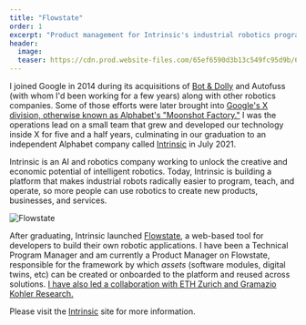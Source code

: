```yaml
---
title: "Flowstate"
order: 1
excerpt: "Product management for Intrinsic's industrial robotics programming tool."
header:
  image: 
  teaser: https://cdn.prod.website-files.com/65ef6590d3b13c549fc95d9b/66302ea8458ef70beb822bee_2.-Flowstate_Full-width-Media_2.jpg
---
```


I joined Google in 2014 during its acquisitions of [Bot & Dolly](http://linkedin.com/company/bot-&-dolly) and Autofuss (with whom I'd been working for a few years) along with other robotics companies. Some of those efforts were later brought into [Google's X division, otherwise known as Alphabet's "Moonshot Factory."](http://x.company) I was the operations lead on a small team that grew and developed our technology inside X for five and a half years, culminating in our graduation to an independent Alphabet company called [Intrinsic](http://intrinsic.ai) in July 2021.

Intrinsic is an AI and robotics company working to unlock the creative and economic potential of intelligent robotics. Today, Intrinsic is building a platform that makes industrial robots radically easier to program, teach, and operate, so more people can use robotics to create new products, businesses, and services.

![Flowstate](https://cdn.prod.website-files.com/65ef6590d3b13c549fc95d9b/66302ea8458ef70beb822bee_2.-Flowstate_Full-width-Media_2.jpg)

After graduating, Intrinsic launched [Flowstate](http://intrinsic.ai/flowstate), a web-based tool for developers to build their own robotic applications. I have been a Technical Program Manager and am currently a Product Manager on Flowstate, responsible for the framework by which *assets* (software modules, digital twins, etc) can be created or onboarded to the platform and reused across solutions. [I have also led a collaboration with ETH Zurich and Gramazio Kohler Research.](/portfolio/semiramis)

Please visit the [Intrinsic](http://intrinsic.ai) site for more information.
